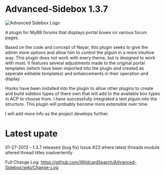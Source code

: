 Advanced-Sidebox 1.3.7
===================

![Advanced Sidebox Logo](https://github.com/WildcardSearch/Advanced-Sidebox/wiki/asb_logo_320.png)

A plugin for MyBB forums that displays portal boxes on various forum pages.

Based on the code and concept of Nayar, this plugin seeks to give the admin more options and allow him to control the plguin in a more intuitive way. This plugin does not work with every theme, but is designed to work with most. It features several adjustments made to the original portal templates (which have been imported into the plugin and created as seperate editable templates) and enhancements in their operation and display.

Hooks have been installed into the plugin to allow other plugins to create and build sidebox types of there own that will add to the available box types in ACP to choose from. I have successfully integrated a test plguin into the structure. This plugin will probably become more extensible over time.

I will add more info as the project develops further.

Latest upate
=========
01-27-2013 - 1.3.7 released (bug fix) Issue #23 where latest threads module altered thread titles inadvertently

Full Change Log: https://github.com/WildcardSearch/Advanced-Sidebox/wiki/Change-Log
